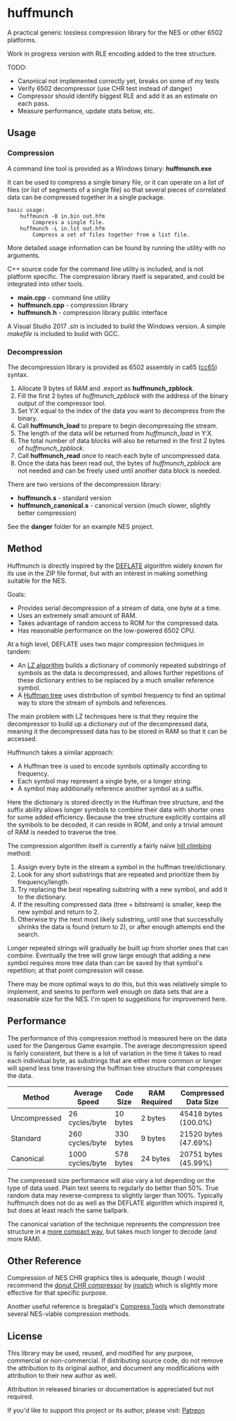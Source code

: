 # huffmunch

A practical generic lossless compression library for the NES or other 6502 platforms.

Work in progress version with RLE encoding added to the tree structure.

TODO:
* Canonical not implemented correctly yet, breaks on some of my tests
* Verify 6502 decompressor (use CHR test instead of danger)
* Compressor should identify biggest RLE and add it as an estimate on each pass.
* Measure performance, update stats below, etc.

## Usage

### Compression

A command line tool is provided as a Windows binary: **huffmunch.exe**

It can be used to compress a single binary file,
 or it can operate on a list of files (or list of segments of a single file)
 so that several pieces of correlated data can be compressed together
 in a single package.

```
basic usage:
    huffmunch -B in.bin out.hfm
        Compress a single file.
    huffmunch -L in.lst out.hfm
        Compress a set of files together from a list file.
```

More detailed usage information can be found by running the utility with no arguments.

C++ source code for the command line utility is included, and is not platform specific.
 The compression library itself is separated, and could be integrated into other tools.

* **main.cpp** - command line utility
* **huffmunch.cpp** - compression library
* **huffmunch.h** - compression library public interface

A Visual Studio 2017 _.sln_ is included to build the Windows version.
 A simple _makefile_ is included to build with GCC.

### Decompression

The decompression library is provided as 6502 assembly in ca65 ([cc65](https://cc65.github.io/)) syntax.

1. Allocate 9 bytes of RAM and .export as **huffmunch_zpblock**.
2. Fill the first 2 bytes of _huffmunch_zpblock_ with the address of the binary output of the compressor tool.
3. Set Y:X equal to the index of the data you want to decompress from the binary.
4. Call **huffmunch_load** to prepare to begin decompressing the stream.
5. The length of the data will be returned from _huffmunch_load_ in Y:X.
6. The total number of data blocks will also be returned in the first 2 bytes of _huffmunch_zpblock_.
7. Call **huffmunch_read** once to reach each byte of uncompressed data.
8. Once the data has been read out, the bytes of _huffmunch_zpblock_ are not needed and can be freely used until another data block is needed.

There are two versions of the decompression library:

* **huffmunch.s** - standard version
* **huffmunch_canonical.s** - canonical version (much slower, slightly better compression)

See the **danger** folder for an example NES project.

## Method

Huffmunch is directly inspired by the
 [DEFLATE](https://en.wikipedia.org/wiki/DEFLATE)
 algorithm widely known for its use in the ZIP file format,
 but with an interest in making something suitable for the NES.

Goals:
* Provides serial decompression of a stream of data, one byte at a time.
* Uses an extremely small amount of RAM.
* Takes advantage of random access to ROM for the compressed data.
* Has reasonable performance on the low-powered 6502 CPU.

At a high level, DEFLATE uses two major compression techniques in tandem:
* An [LZ algorithm](https://en.wikipedia.org/wiki/LZ77_and_LZ78)
  builds a dictionary of commonly repeated substrings of symbols as the data is decompressed,
  and allows further repetitions of these dictionary entries to be replaced by a much smaller reference symbol.
* A [Huffman tree](https://en.wikipedia.org/wiki/Huffman_coding)
  uses distribution of symbol frequency to find an optimal way to store
  the stream of symbols and references.

The main problem with LZ techniques here is that they require the decompressor
 to build up a dictionary out of the decompressed data, meaning it the decompressed
 data has to be stored in RAM so that it can be accessed.

Huffmunch takes a similar approach:
* A Huffman tree is used to encode symbols optimally according to frequency.
* Each symbol may represent a single byte, or a longer string.
* A symbol may additionally reference another symbol as a suffix.

Here the dictionary is stored directly in the Huffman tree structure,
 and the suffix ability allows longer symbols to combine their data with shorter ones
 for some added efficiency. Because the tree structure explicitly contains
 all the symbols to be decoded, it can reside in ROM, and only a trivial amount of RAM
 is needed to traverse the tree.

The compression algorithm itself is currently a fairly naïve
 [hill climbing](https://en.wikipedia.org/wiki/Hill_climbing) method:
1. Assign every byte in the stream a symbol in the huffman tree/dictionary.
2. Look for any short substrings that are repeated and prioritize them by frequency/length.
3. Try replacing the best repeating substring with a new symbol, and add it to the dictionary.
4. If the resulting compressed data (tree + bitstream) is smaller, keep the new symbol and return to 2.
5. Otherwise try the next most likely substring, until one that successfully shrinks
   the data is found (return to 2), or after enough attempts end the search.

Longer repeated strings will gradually be built up from shorter ones that can combine.
 Eventually the tree will grow large enough that adding a new symbol requires more
 tree data than can be saved by that symbol's repetition; at that point compression will cease.

There may be more optimal ways to do this, but this was relatively simple to implement,
 and seems to perform well enough on data sets that are a reasonable size for the NES.
 I'm open to suggestions for improvement here.

## Performance

The performance of this compression method is measured here on the
 data used for the Dangerous Game example. The average decompression
 speed is fairly consistent, but there is a lot of variation in the
 time it takes to read each individual byte, as substrings that are
 either more common or longer will spend less time traversing the
 huffman tree structure that compresses the data.

| Method       | Average Speed    | Code Size | RAM Required  | Compressed Data Size |
| ------------ | ---------------- | --------- | ------------- | -------------------- |
| Uncompressed |   26 cycles/byte |  10 bytes |      2 bytes  | 45418 bytes (100.0%) |
| Standard     |  260 cycles/byte | 330 bytes |      9 bytes  | 21520 bytes (47.69%) |
| Canonical    | 1000 cycles/byte | 578 bytes |     24 bytes  | 20751 bytes (45.99%) |

The compressed size performance will also vary a lot depending on
 the type of data used. Plain text seems to regularly do better
 than 50%. True random data may reverse-compress to slightly larger than 100%.
 Typically huffmunch does not do as well as the DEFLATE algorithm
 which inspired it, but does at least reach the same ballpark.

The canonical variation of the technique represents the compression tree structure in a
 [more compact way](https://en.wikipedia.org/wiki/Canonical_Huffman_code),
 but takes much longer to decode (and more RAM).

## Other Reference

Compression of NES CHR graphics tiles is adequate, though I would
 recommend the [donut CHR compressor](https://github.com/jroatch/donut-nes)
 by [jroatch](https://github.com/jroatch) which is slightly more effective
 for that specific purpose.

Another useful reference is bregalad's
 [Compress Tools](https://www.romhacking.net/utilities/882/)
 which demonstrate several NES-viable compression methods.

## License

This library may be used, reused, and modified for any purpose, commercial or non-commercial.
 If distributing source code, do not remove the attribution to its original author,
 and document any modifications with attribution to their new author as well.

Attribution in released binaries or documentation is appreciated but not required.

If you'd like to support this project or its author, please visit:
 [Patreon](https://www.patreon.com/rainwarrior)
